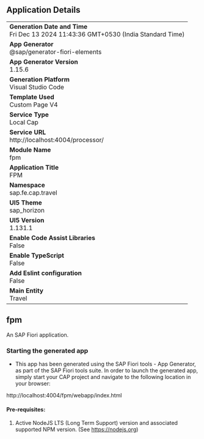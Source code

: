 ## Application Details
|               |
| ------------- |
|**Generation Date and Time**<br>Fri Dec 13 2024 11:43:36 GMT+0530 (India Standard Time)|
|**App Generator**<br>@sap/generator-fiori-elements|
|**App Generator Version**<br>1.15.6|
|**Generation Platform**<br>Visual Studio Code|
|**Template Used**<br>Custom Page V4|
|**Service Type**<br>Local Cap|
|**Service URL**<br>http://localhost:4004/processor/|
|**Module Name**<br>fpm|
|**Application Title**<br>FPM|
|**Namespace**<br>sap.fe.cap.travel|
|**UI5 Theme**<br>sap_horizon|
|**UI5 Version**<br>1.131.1|
|**Enable Code Assist Libraries**<br>False|
|**Enable TypeScript**<br>False|
|**Add Eslint configuration**<br>False|
|**Main Entity**<br>Travel|

## fpm

An SAP Fiori application.

### Starting the generated app

-   This app has been generated using the SAP Fiori tools - App Generator, as part of the SAP Fiori tools suite.  In order to launch the generated app, simply start your CAP project and navigate to the following location in your browser:

http://localhost:4004/fpm/webapp/index.html

#### Pre-requisites:

1. Active NodeJS LTS (Long Term Support) version and associated supported NPM version.  (See https://nodejs.org)



